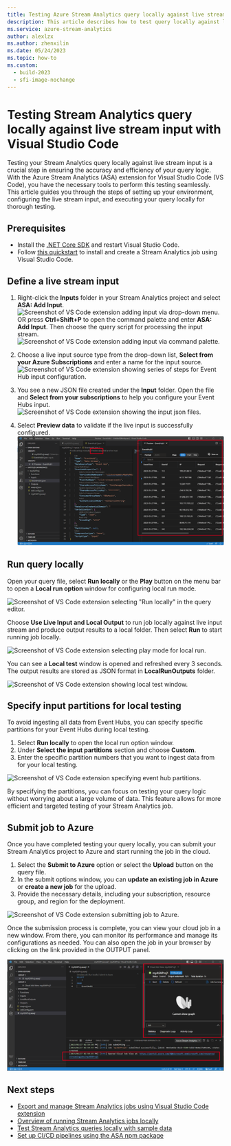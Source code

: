 ```yaml
---
title: Testing Azure Stream Analytics query locally against live stream input using Visual Studio Code extension.
description: This article describes how to test query locally against live stream input using the Azure Stream Analytics Tools extension for Visual Studio Code.
ms.service: azure-stream-analytics
author: alexlzx
ms.author: zhenxilin
ms.date: 05/24/2023
ms.topic: how-to
ms.custom:
  - build-2023
  - sfi-image-nochange
---
```


# Testing Stream Analytics query locally against live stream input with Visual Studio Code

Testing your Stream Analytics query locally against live stream input is a crucial step in ensuring the accuracy and efficiency of your query logic. With the Azure Stream Analytics (ASA) extension for Visual Studio Code (VS Code), you have the necessary tools to perform this testing seamlessly. This article guides you through the steps of setting up your environment, configuring the live stream input, and executing your query locally for thorough testing.

## Prerequisites

* Install the [.NET Core SDK](https://dotnet.microsoft.com/download) and restart Visual Studio Code.
* Follow [this quickstart](quick-create-visual-studio-code.md) to install and create a Stream Analytics job using Visual Studio Code.

## Define a live stream input

1. Right-click the **Inputs** folder in your Stream Analytics project and select **ASA: Add Input**.
    ![Screenshot of VS Code extension adding input via drop-down menu.](./media/quick-create-visual-studio-code/add-input-from-inputs-folder.png)
   OR press **Ctrl+Shift+P** to open the command palette and enter **ASA: Add Input**. Then choose the query script for processing the input stream. 
    ![Screenshot of VS Code extension adding input via command palette.](./media/quick-create-visual-studio-code/add-input.png)

2. Choose a live input source type from the drop-down list, **Select from your Azure Subscriptions** and enter a name for the input source. 
    ![Screenshot of VS Code extension showing series of steps for Event Hub input configuration.](./media/quick-create-visual-studio-code/add-input-select-subscription.png)

3. You see a new JSON file created under the **Input** folder. Open the file and **Select from your subscriptions** to help you configure your Event Hubs input. 
    ![Screenshot of VS Code extension showing the input json files.](./media/quick-create-visual-studio-code/configure-input.png)

4. Select **Preview data** to validate if the live input is successfully configured.
    ![Screenshot of VS Code extension previewing live input data.](./media/quick-create-visual-studio-code/preview-live-input.png)

## Run query locally

Open your query file, select **Run locally** or the **Play** button on the menu bar to open a **Local run option** window for configuring local run mode. 

![Screenshot of VS Code extension selecting "Run locally" in the query editor.](./media/vscode-local-run-live-input/run-locally.png)

Choose **Use Live Input and Local Output** to run job locally against live input stream and produce output results to a local folder. Then select **Run** to start running job locally. 

![Screenshot of VS Code extension selecting play mode for local run.](./media/vscode-local-run-live-input/run-live-input-and-local-output.png)

You can see a **Local test** window is opened and refreshed every 3 seconds. The output results are stored as JSON format in **LocalRunOutputs** folder.

![Screenshot of VS Code extension showing local test window.](./media/vscode-local-run-live-input/local-testing-window.png)


## Specify input partitions for local testing

To avoid ingesting all data from Event Hubs, you can specify specific partitions for your Event Hubs during local testing. 

1. Select **Run locally** to open the local run option window. 
2. Under **Select the input partitions** section and choose **Custom**.
3. Enter the specific partition numbers that you want to ingest data from for your local testing.

![Screenshot of VS Code extension specifying event hub partitions.](./media/vscode-local-run-live-input/specify-partitions.png)

By specifying the partitions, you can focus on testing your query logic without worrying about a large volume of data. This feature allows for more efficient and targeted testing of your Stream Analytics job.

## Submit job to Azure

Once you have completed testing your query locally, you can submit your Stream Analytics project to Azure and start running the job in the cloud. 
1. Select the **Submit to Azure** option or select the **Upload** button on the query file.
2. In the submit options window, you can **update an existing job in Azure** or **create a new job** for the upload.
3. Provide the necessary details, including your subscription, resource group, and region for the deployment.

![Screenshot of VS Code extension submitting job to Azure.](./media/vscode-local-run-live-input/submit-to-azure.png)

Once the submission process is complete, you can view your cloud job in a new window. From there, you can monitor its performance and manage its configurations as needed. You can also open the job in your browser by clicking on the link provided in the OUTPUT panel.

![Screenshot of VS Code extension showing cloud view job.](./media/vscode-local-run-live-input/cloud-view-job.png)

## Next steps

* [Export and manage Stream Analytics jobs using Visual Studio Code extension](visual-studio-code-explore-jobs.md)
* [Overview of running Stream Analytics jobs locally](visual-studio-code-local-run-all.md)
* [Test Stream Analytics queries locally with sample data](visual-studio-code-local-run.md)
* [Set up CI/CD pipelines using the ASA npm package](./cicd-overview.md)
